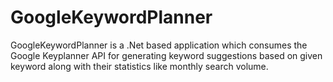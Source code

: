 # GoogleKeywordPlanner

GoogleKeywordPlanner is a .Net based application which consumes the Google Keyplanner API for generating keyword suggestions based on given keyword along with their statistics like monthly search volume. 

